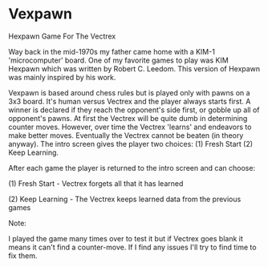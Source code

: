 # Vexpawn
Hexpawn Game For The Vectrex

Way back in the mid-1970s my father came home with a KIM-1 'microcomputer' board.
One of my favorite games to play was KIM Hexpawn which was written by Robert C. Leedom.
This version of Hexpawn was mainly inspired by his work.

Vexpawn is based around chess rules but is played only with pawns on a 3x3 board.
It's human versus Vectrex and the player always starts first.
A winner is declared if they reach the opponent's side first, or gobble up all of opponent's pawns.
At first the Vectrex will be quite dumb in determining counter moves.
However, over time the Vectrex 'learns' and endeavors to make better moves.
Eventually the Vectrex cannot be beaten (in theory anyway).
The intro screen gives the player two choices: (1) Fresh Start (2) Keep Learning.

After each game the player is returned to the intro screen and can choose:

(1) Fresh Start - Vectrex forgets all that it has learned

(2) Keep Learning - The Vectrex keeps learned data from the previous games

Note:

I played the game many times over to test it but if Vectrex goes blank it means it can't find a counter-move.
If I find any issues I'll try to find time to fix them.
